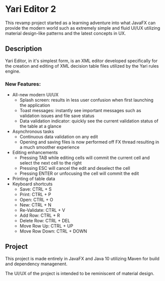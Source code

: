 # Yari Editor 2

This revamp project started as a learning adventure into what JavaFX can provide the modern world such as extremely simple and fluid UI/UX utilizing material design-like patterns and the latest concepts in UX.

## Description

Yari Editor, in it's simplest form, is an XML editor developed specifically for the creation and editing of XML decision table files utilized by the Yari rules engine.

### New Features:

* All-new modern UI/UX
  * Splash screen: results in less user confusion when first launching the application
  * Toast messages: instantly see important messages such as validation issues and file save status
  * Data validation indicator: quickly see the current validation status of the table at a glance
* Asynchronous tasks
  * Continuous data validation on any edit 
  * Opening and saving files is now performed off FX thread resulting in a much smoother experience
* Editing enhancements
  * Pressing TAB while editing cells will commit the current cell and select the next cell to the right
  * Pressing ESC will cancel the edit and deselect the cell
  * Pressing ENTER or unfocusing the cell will commit the edit
* Printing of table data   
* Keyboard shortcuts
  * Save: CTRL + S
  * Print: CTRL + P
  * Open: CTRL + O
  * New: CTRL + N
  * Re-Validate: CTRL + V
  * Add Row: CTRL + R
  * Delete Row: CTRL + DEL
  * Move Row Up: CTRL + UP
  * Move Row Down: CTRL + DOWN



## Project

This project is made entirely in JavaFX and Java 10 utilizing Maven for build and dependency managenent.

The UI/UX of the project is intended to be reminiscent of material design.